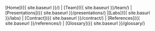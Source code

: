 <link rel="stylesheet" href="{{ '/assets/css/custom.css' | relative_url }}">


[Home]({{ site.baseurl }}/) | [Team]({{ site.baseurl }}/team/) | [Presentations]({{ site.baseurl }}/presentations/) |[Labs]({{ site.basurl }}/labs) | [Contract]({{ site.baseurl }}/contract/) | [References]({{ site.baseurl }}/references/) | [Glossary]({{ site.baseurl }}/glossary/)